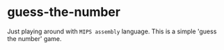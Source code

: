 # guess-the-number
Just playing around with `MIPS assembly` language. This is a simple 'guess the number' game.
